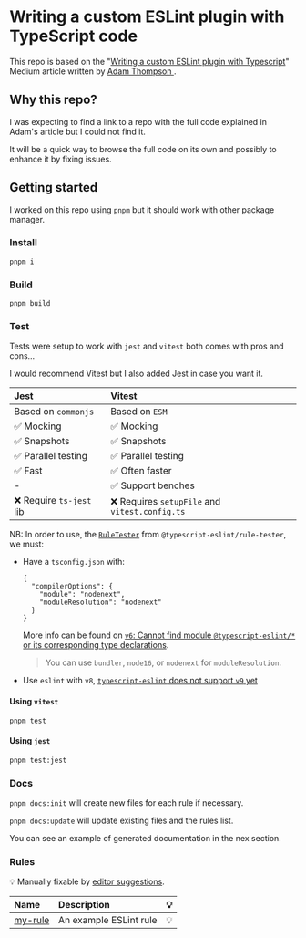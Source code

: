 # Writing a custom ESLint plugin with TypeScript code

This repo is based on the "[Writing a custom ESLint plugin with Typescript](https://thesonofthomp.medium.com/writing-a-custom-eslint-plugin-with-typescript-08d0e01726d2)" Medium article written by [Adam Thompson
](https://github.com/thesonofthomp).

## Why this repo?

I was expecting to find a link to a repo with the full code explained in Adam's article but I could not find it.

It will be a quick way to browse the full code on its own and possibly to enhance it by fixing issues.

## Getting started

I worked on this repo using `pnpm` but it should work with other package manager.

### Install

`pnpm i`

### Build

`pnpm build`

### Test

Tests were setup to work with `jest` and `vitest` both comes with pros and cons...

I would recommend Vitest but I also added Jest in case you want it.

| Jest                     | Vitest                                         |
| :----------------------- | :--------------------------------------------- |
| Based on `commonjs`      | Based on `ESM`                                 |
| ✅ Mocking               | ✅ Mocking                                     |
| ✅ Snapshots             | ✅ Snapshots                                   |
| ✅ Parallel testing      | ✅ Parallel testing                            |
| ✅ Fast                  | ✅ Often faster                                |
| -                        | ✅ Support benches                             |
| ❌ Require `ts-jest` lib | ❌ Requires `setupFile` and `vitest.config.ts` |


NB: In order to use, the [`RuleTester`](https://typescript-eslint.io/packages/rule-tester) from `@typescript-eslint/rule-tester`, we must:

- Have a `tsconfig.json` with:
  ```
  {
    "compilerOptions": {
      "module": "nodenext",
      "moduleResolution": "nodenext"
    }
  }
  ```
  More info can be found on [`v6`: Cannot find module `@typescript-eslint/*` or its corresponding type declarations](https://github.com/typescript-eslint/typescript-eslint/issues/7284).
  > You can use `bundler`, `node16`, or `nodenext` for `moduleResolution`.
- Use `eslint` with `v8`, [`typescript-eslint` does not support `v9` yet](https://github.com/typescript-eslint/typescript-eslint/issues/8211)

#### Using `vitest`

`pnpm test`

#### Using `jest`

`pnpm test:jest`


### Docs

`pnpm docs:init` will create new files for each rule if necessary.

`pnpm docs:update` will update existing files and the rules list.

You can see an example of generated documentation in the nex section.

### Rules

<!-- begin auto-generated rules list -->

💡 Manually fixable by [editor suggestions](https://eslint.org/docs/latest/use/core-concepts#rule-suggestions).

| Name                             | Description            | 💡 |
| :------------------------------- | :--------------------- | :- |
| [my-rule](docs/rules/my-rule.md) | An example ESLint rule | 💡 |

<!-- end auto-generated rules list -->